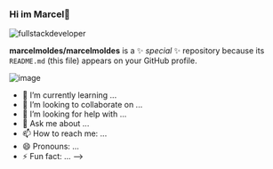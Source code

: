 ### Hi im Marcel👋

![fullstackdeveloper](https://github.com/marcelmoldes/marcelmoldes/assets/119307010/9bd8b408-e92b-4102-9b99-6971f8f2bd7c)

**marcelmoldes/marcelmoldes** is a ✨ _special_ ✨ repository because its `README.md` (this file) appears on your GitHub profile.


 ![image](https://github.com/marcelmoldes/marcelmoldes/assets/119307010/a3ed988e-48e3-4e2a-bb0e-bbc421443dc4)

 
- 🌱 I’m currently learning ...
- 👯 I’m looking to collaborate on ...
- 🤔 I’m looking for help with ...
- 💬 Ask me about ...
- 📫 How to reach me: ...
- 😄 Pronouns: ...
- ⚡ Fun fact: ...
-->

